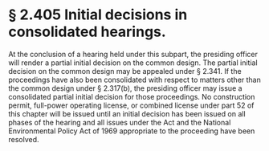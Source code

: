 # § 2.405   Initial decisions in consolidated hearings.

At the conclusion of a hearing held under this subpart, the presiding officer will render a partial initial decision on the common design. The partial initial decision on the common design may be appealed under § 2.341. If the proceedings have also been consolidated with respect to matters other than the common design under § 2.317(b), the presiding officer may issue a consolidated partial initial decision for those proceedings. No construction permit, full-power operating license, or combined license under part 52 of this chapter will be issued until an initial decision has been issued on all phases of the hearing and all issues under the Act and the National Environmental Policy Act of 1969 appropriate to the proceeding have been resolved.




